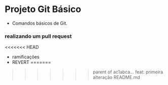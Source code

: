 # Projeto Git Básico
- Comandos básicos de Git.
### realizando um pull request
<<<<<<< HEAD
- ramificações
- REVERT
=======
>>>>>>> parent of ac1abca... feat: primeira alteração README.md
